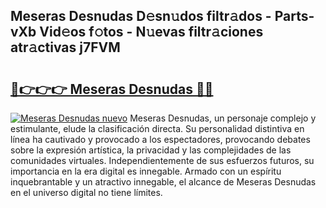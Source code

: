 ## Meseras Desnudas D𝚎sn𝚞dos filtr𝚊dos - Parts-vXb Vid𝚎os f𝚘tos - N𝚞evas filtr𝚊ciones atr𝚊ctivas j7FVM

# <h2><a href="http://mb7v7rn.tromn.icu/?c=Meseras+Desnudas">🔗👉👉👉 Meseras Desnudas 🔗🔗</a></h2>

[![Meseras Desnudas nuevo](https://i.imgur.com/pEAQMta.gif)](http://mb7v7rn.tromn.icu/?c=Meseras+Desnudas)
Meseras Desnudas, un personaje complejo y estimulante, elude la clasificación directa. Su personalidad distintiva en línea ha cautivado y provocado a los espectadores, provocando debates sobre la expresión artística, la privacidad y las complejidades de las comunidades virtuales. Independientemente de sus esfuerzos futuros, su importancia en la era digital es innegable. Armado con un espíritu inquebrantable y un atractivo innegable, el alcance de Meseras Desnudas en el universo digital no tiene límites.
